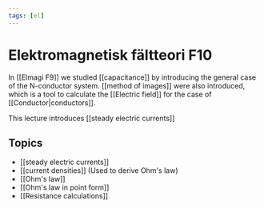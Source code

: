 ```yaml
---
tags: [el]
---
```

# Elektromagnetisk fältteori F10
In [[Elmagi F9]] we studied [[capacitance]] by introducing the general case of the N-conductor system. [[method of images]] were also introduced, which is a tool to calculate the [[Electric field]] for the case of [[Conductor|conductors]].

This lecture introduces [[steady electric currents]]
## Topics
- [[steady electric currents]]
- [[current densities]] (Used to derive Ohm's law)
- [[Ohm's law]] 
- [[Ohm's law in point form]]
- [[Resistance calculations]]